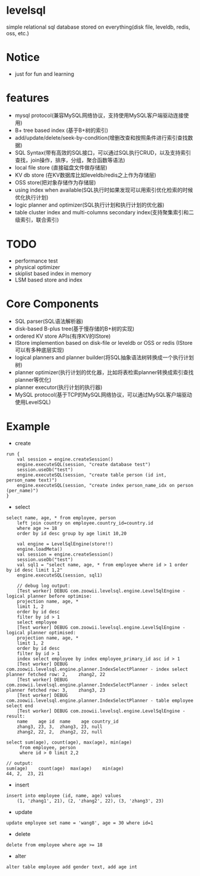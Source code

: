 levelsql
========

simple relational sql database stored on everything(disk file, leveldb, redis, oss, etc.)


# Notice
* just for fun and learning

# features
* mysql protocol(兼容MySQL网络协议，支持使用MySQL客户端驱动连接使用)
* B+ tree based index (基于B+树的索引)
* add/update/delete/seek-by-condition(增删改查和按照条件进行索引查找数据)
* SQL Syntax(带有高效的SQL接口，可以通过SQL执行CRUD，以及支持索引查找，join操作，排序，分组，聚合函数等语法)
* local file store (直接磁盘文件做存储层)
* KV db store (在KV数据库比如leveldb/redis之上作为存储层)
* OSS store(把对象存储作为存储层)
* using index when available(SQL执行时如果发现可以用索引优化检索的时候优化执行计划)
* logic planner and optimizer(SQL执行计划和执行计划的优化器)
* table cluster index and multi-columns secondary index(支持聚集索引和二级索引，联合索引)

# TODO
* performance test
* physical optimizer
* skiplist based index in memory
* LSM based store and index

# Core Components
* SQL parser(SQL语法解析器)
* disk-based B-plus tree(基于慢存储的B+树的实现)
* ordered KV store APIs(有序KV的IStore)
* IStore implemention based on disk-file or leveldb or OSS or redis (IStore可以有多种底层实现)
* logical planners and planner builder(将SQL抽象语法树转换成一个执行计划树)
* planner optimizer(执行计划的优化器，比如将表检索planner转换成索引查找planner等优化)
* planner executor(执行计划的执行器)
* MySQL protocol(基于TCP的MySQL网络协议，可以通过MySQL客户端驱动使用LevelSQL)

# Example

* create
``` 
run {
    val session = engine.createSession()
    engine.executeSQL(session, "create database test")
    session.useDb("test")
    engine.executeSQL(session, "create table person (id int, person_name text)")
    engine.executeSQL(session, "create index person_name_idx on person (per_name)")
}
```

* select
```
select name, age, * from employee, person 
    left join country on employee.country_id=country.id 
    where age >= 18 
    order by id desc group by age limit 10,20
```

```
    val engine = LevelSqlEngine(store!!)
    engine.loadMeta()
    val session = engine.createSession()
    session.useDb("test")
    val sql1 = "select name, age, * from employee where id > 1 order by id desc limit 1,2"
    engine.executeSQL(session, sql1)

    // debug log output:
    [Test worker] DEBUG com.zoowii.levelsql.engine.LevelSqlEngine - logical planner before optimise:
    projection name, age, *
    limit 1, 2
    order by id desc
    filter by id > 1
    select employee
    [Test worker] DEBUG com.zoowii.levelsql.engine.LevelSqlEngine - logical planner optimised:
    projection name, age, *
    limit 1, 2
    order by id desc
    filter by id > 1
    index select employee by index employee_primary_id asc id > 1 
    [Test worker] DEBUG com.zoowii.levelsql.engine.planner.IndexSelectPlanner - index select planner fetched row: 2,	zhang2,	22
    [Test worker] DEBUG com.zoowii.levelsql.engine.planner.IndexSelectPlanner - index select planner fetched row: 3,	zhang3,	23
    [Test worker] DEBUG com.zoowii.levelsql.engine.planner.IndexSelectPlanner - table employee select end
    [Test worker] DEBUG com.zoowii.levelsql.engine.LevelSqlEngine - result:
    name	age	id	name	age	country_id
    zhang3,	23,	3,	zhang3,	23,	null
    zhang2,	22,	2,	zhang2,	22,	null
```

``` 
select sum(age), count(age), max(age), min(age)
     from employee, person
     where id > 0 limit 2,2

// output:
sum(age)	count(age)	max(age)	min(age)
44,	2,	23,	21
```

* insert
``` 
insert into employee (id, name, age) values 
    (1, 'zhang1', 21), (2, 'zhang2', 22), (3, 'zhang3', 23)
```

* update
```
update employee set name = 'wang8', age = 30 where id=1
```

* delete
```
delete from employee where age >= 18
```

* alter
```
alter table employee add gender text, add age int
```
